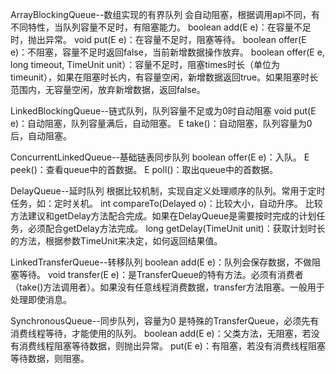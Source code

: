 ArrayBlockingQueue--数组实现的有界队列
会自动阻塞，根据调用api不同，有不同特性，当队列容量不足时，有阻塞能力。
boolean add(E e)：在容量不足时，抛出异常。
void put(E e)：在容量不足时，阻塞等待。
boolean offer(E e)：不阻塞，容量不足时返回false，当前新增数据操作放弃。
boolean offer(E e, long timeout, TimeUnit unit）：容量不足时，阻塞times时长（单位为timeunit），如果在阻塞时长内，有容量空闲，新增数据返回true。如果阻塞时长范围内，无容量空闲，放弃新增数据，返回false。

LinkedBlockingQueue--链式队列，队列容量不足或为0时自动阻塞
void put(E e)：自动阻塞，队列容量满后，自动阻塞。
E take()：自动阻塞，队列容量为0后，自动阻塞。

ConcurrentLinkedQueue--基础链表同步队列
boolean offer(E e)：入队。
E peek()：查看queue中的首数据。
E poll()：取出queue中的首数据。

DelayQueue--延时队列
根据比较机制，实现自定义处理顺序的队列。常用于定时任务，如：定时关机。
int compareTo(Delayed o)：比较大小，自动升序。
比较方法建议和getDelay方法配合完成。如果在DelayQueue是需要按时完成的计划任务，必须配合getDelay方法完成。
long getDelay(TimeUnit unit)：获取计划时长的方法，根据参数TimeUnit来决定，如何返回结果值。

LinkedTransferQueue--转移队列
boolean add(E e)：队列会保存数据，不做阻塞等待。
void transfer(E e)：是TransferQueue的特有方法。必须有消费者（take()方法调用者）。如果没有任意线程消费数据，transfer方法阻塞。一般用于处理即使消息。

SynchronousQueue--同步队列，容量为0
是特殊的TransferQueue，必须先有消费线程等待，才能使用的队列。
boolean add(E e)：父类方法，无阻塞，若没有消费线程阻塞等待数据，则抛出异常。
put(E e)：有阻塞，若没有消费线程阻塞等待数据，则阻塞。
